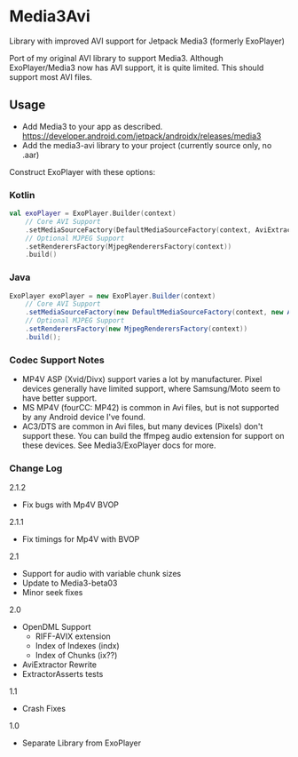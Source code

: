 # Media3Avi
Library with improved AVI support for Jetpack Media3 (formerly ExoPlayer)

Port of my original AVI library to support Media3.  Although ExoPlayer/Media3 now has AVI support, it is quite limited.  This should support most AVI files.

## Usage
- Add Media3 to your app as described.  https://developer.android.com/jetpack/androidx/releases/media3
- Add the media3-avi library to your project (currently source only, no .aar)

Construct ExoPlayer with these options: 

### Kotlin
```kotlin
val exoPlayer = ExoPlayer.Builder(context)
    // Core AVI Support
    .setMediaSourceFactory(DefaultMediaSourceFactory(context, AviExtractorsFactory()))
    // Optional MJPEG Support
    .setRenderersFactory(MjpegRenderersFactory(context))
    .build()
```

### Java
```java
ExoPlayer exoPlayer = new ExoPlayer.Builder(context)
    // Core AVI Support
    .setMediaSourceFactory(new DefaultMediaSourceFactory(context, new AviExtractorsFactory()))
    // Optional MJPEG Support
    .setRenderersFactory(new MjpegRenderersFactory(context))
    .build();
```

### Codec Support Notes
- MP4V ASP (Xvid/Divx) support varies a lot by manufacturer.  Pixel devices generally have limited support, where Samsung/Moto seem to have better support.
- MS MP4V (fourCC: MP42) is common in Avi files, but is not supported by any Android device I've found. 
- AC3/DTS are common in Avi files, but many devices (Pixels) don't support these.  You can build the ffmpeg audio extension for support on these devices.  See Media3/ExoPlayer docs for more. 

### Change Log
2.1.2
- Fix bugs with Mp4V BVOP

2.1.1
- Fix timings for Mp4V with BVOP

2.1
- Support for audio with variable chunk sizes
- Update to Media3-beta03
- Minor seek fixes

2.0
- OpenDML Support
  - RIFF-AVIX extension
  - Index of Indexes (indx)
  - Index of Chunks (ix??)
- AviExtractor Rewrite
- ExtractorAsserts tests

1.1
- Crash Fixes

1.0 
- Separate Library from ExoPlayer
